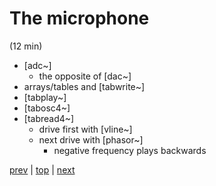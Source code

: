 # The microphone
(12 min)

* [adc~]
  * the opposite of [dac~]
* arrays/tables and [tabwrite~]
* [tabplay~]
* [tabosc4~]
* [tabread4~]
  * drive first with [vline~]
  * next drive with [phasor~]
    * negative frequency plays backwards

[prev](../09_Filtered_noise/) |
[top](https://github.com/breedx2/strangeloop_2019_pd_workshop) |
[next](../11_Getting_abstract_for_reuse/) 
